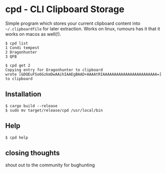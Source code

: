 # cpd - CLI Clipboard Storage 

Simple program which stores your current clipboard content into `~/.clipboardfile` for later extraction. Works on linux, rumours has it that it works on macos as well(!). 

```
$ cpd list 
1 Condi tempest
2 Dragonhunter
3 QFB

$ cpd get 2
Copying entry for Dragonhunter to clipboard
wrote [&DQEuFSo6GzkmDwAAihIAAEgBAAD+AAAAtRIAAAAAAAAAAAAAAAAAAAAAAAA=] to clipboard
```

## Installation

```
$ cargo build --release 
$ sudo mv target/release/cpd /usr/local/bin
```

## Help

```
$ cpd help
```
## closing thoughts

shout out to the community for bughunting
